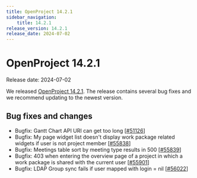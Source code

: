 ```yaml
---
title: OpenProject 14.2.1
sidebar_navigation:
    title: 14.2.1
release_version: 14.2.1
release_date: 2024-07-02
---
```


# OpenProject 14.2.1

Release date: 2024-07-02

We released [OpenProject 14.2.1](https://community.openproject.org/versions/2066).
The release contains several bug fixes and we recommend updating to the newest version.

<!--more-->

## Bug fixes and changes

<!-- Warning: Anything within the below lines will be automatically removed by the release script -->
<!-- BEGIN AUTOMATED SECTION -->

- Bugfix: Gantt Chart API URI can get too long \[[#51126](https://community.openproject.org/wp/51126)\]
- Bugfix: My page widget list doesn't display work package related widgets if user is not project member \[[#55838](https://community.openproject.org/wp/55838)\]
- Bugfix: Meetings table sort by meeting type results in 500 \[[#55839](https://community.openproject.org/wp/55839)\]
- Bugfix: 403 when entering the overview page of a project in which a work package is shared with the current user \[[#55901](https://community.openproject.org/wp/55901)\]
- Bugfix: LDAP Group sync fails if user mapped with login = nil \[[#56022](https://community.openproject.org/wp/56022)\]

<!-- END AUTOMATED SECTION -->
<!-- Warning: Anything above this line will be automatically removed by the release script -->
